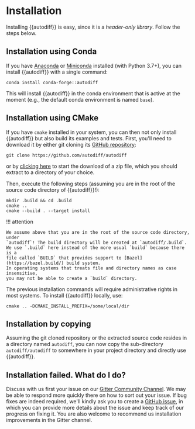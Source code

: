 # Installation

Installing {{autodiff}} is easy, since it is a *header-only library*. Follow
the steps below.

## Installation using Conda

If you have [Anaconda] or [Miniconda] installed (with Python 3.7+), you can
install {{autodiff}} with a single command:

~~~
conda install conda-forge::autodiff
~~~

This will install {{autodiff}} in the conda environment that is active at the
moment (e.g., the default conda environment is named `base`).

## Installation using CMake

If you have `cmake` installed in your system, you can then not only install
{{autodiff}} but also build its examples and tests. First, you'll need to
download it by either git cloning its [GitHub repository][github]:

~~~
git clone https://github.com/autodiff/autodiff
~~~

or by [clicking here][zip] to start the download of a zip file, which you
should extract to a directory of your choice.

Then, execute the following steps (assuming you are in the root of the source code directory of {{autodiff}}!):

~~~
mkdir .build && cd .build
cmake ..
cmake --build . --target install
~~~

!!! attention

    We assume above that you are in the root of the source code directory, under
    `autodiff`! The build directory will be created at `autodiff/.build`.
    We use `.build` here instead of the more usual `build` because there is a
    file called `BUILD` that provides support to [Bazel](https://bazel.build/) build system.
    In operating systems that treats file and directory names as case insensitive,
    you may not be able to create a `build` directory.

The previous installation commands will require administrative rights in most
systems. To install {{autodiff}} locally, use:

~~~
cmake .. -DCMAKE_INSTALL_PREFIX=/some/local/dir
~~~

## Installation by copying

Assuming the git cloned repository or the extracted source code resides in a
directory named `autodiff`, you can now copy the sub-directory
`autodiff/autodiff` to somewhere in your project directory and directly use
{{autodiff}}.


## Installation failed. What do I do?

Discuss with us first your issue on our [Gitter Community Channel][gitter]. We
may be able to respond more quickly there on how to sort out your issue. If bug
fixes are indeed required, we'll kindly ask you to create a [GitHub
issue][issues], in which you can provide more details about the issue and keep
track of our progress on fixing it. You are also welcome to recommend us
installation improvements in the Gitter channel.



[Anaconda]: https://www.anaconda.com/distribution/
[Miniconda]: https://docs.conda.io/en/latest/miniconda.html
[gitter]: https://gitter.im/autodiff/community
[github]: https://github.com/autodiff/autodiff
[zip]: https://github.com/autodiff/autodiff/archive/master.zip
[issues]: https://github.com/autodiff/autodiff/issues/new
